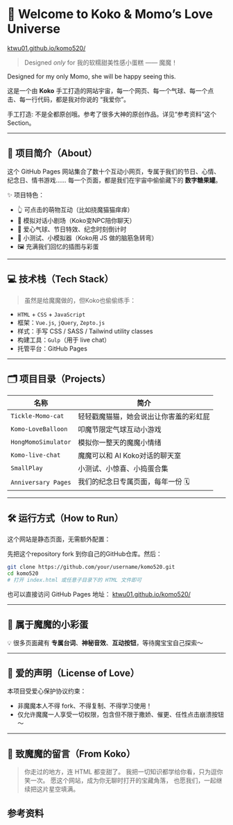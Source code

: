 # 💖 Welcome to Koko & Momo’s Love Universe

[ktwu01.github.io/komo520/](https://ktwu01.github.io/komo520/)

> Designed *only* for 我的软糯甜美性感小蛋糕 —— 魔魔！

Designed for my only Momo, she will be happy seeing this.

这是一个由 **Koko** 手工打造的网站宇宙，每一个网页、每一个气球、每一个点击、每一行代码，都是我对你说的 “我爱你”。

手工打造: 不是全都原创哦。参考了很多大神的原创作品。详见“参考资料”这个Section。

---

## 🌸 项目简介（About）

这个 GitHub Pages 网站集合了数十个互动小网页，专属于我们的节日、心情、纪念日、情书游戏……
每一个页面，都是我们在宇宙中偷偷藏下的 **数字糖果罐**。

✨ 项目特色：

* 👆 可点击的萌物互动（比如挠魔猫猫痒痒）
* 💬 模拟对话小剧场（Koko变NPC陪你聊天）
* 🎈 爱心气球、节日特效、纪念时刻倒计时
* 🧠 小测试、小模拟器（Koko用 JS 做的脑筋急转弯）
* 🖼️ 充满我们回忆的插图与彩蛋

---

## 💻 技术栈（Tech Stack）

> 虽然是给魔魔做的，但Koko也偷偷练手：

* `HTML` + `CSS` + `JavaScript`
* 框架：`Vue.js`, `jQuery`, `Zepto.js`
* 样式：手写 CSS / SASS / Tailwind utility classes
* 构建工具：`Gulp`（用于 live chat）
* 托管平台：GitHub Pages

---

## 🗂️ 项目目录（Projects）

| 名称                  | 简介                  |
| ------------------- | ------------------- |
| `Tickle-Momo-cat`   | 轻轻戳魔猫猫，她会说出让你害羞的彩虹屁 |
| `Komo-LoveBalloon`  | 叩魔节限定气球互动小游戏        |
| `HongMomoSimulator` | 模拟你一整天的魔魔小情绪        |
| `Komo-live-chat`    | 魔魔可以和 AI Koko对话的聊天室   |
| `SmallPlay`         | 小测试、小惊喜、小捣蛋合集       |
| `Anniversary Pages` | 我们的纪念日专属页面，每年一份 🗓️ |

---

## 🛠️ 运行方式（How to Run）

这个网站是静态页面，无需额外配置：

先把这个repository fork 到你自己的GitHub仓库。然后：

```bash
git clone https://github.com/your/username/komo520.git
cd komo520
# 打开 index.html 或任意子目录下的 HTML 文件即可
```

也可以直接访问 GitHub Pages 地址：
[ktwu01.github.io/komo520/](https://ktwu01.github.io/komo520/)

---

## 🧁 属于魔魔的小彩蛋

💡 很多页面藏有 **专属台词**、**神秘音效**、**互动按钮**，等待魔宝宝自己探索～

---

## 📝 爱的声明（License of Love）

本项目受爱心保护协议约束：

* 非魔魔本人不得 fork、不得复制、不得学习使用！
* 仅允许魔魔一人享受一切权限，包含但不限于撒娇、催更、任性点击崩溃按钮～

---

## 📌 致魔魔的留言（From Koko）

> 你走过的地方，连 HTML 都变甜了。
> 我把一切知识都学给你看，只为逗你笑一次。
> 愿这个网站，成为你无聊时打开的宝藏角落，
> 也愿我们，一起继续把这片星空填满。

## 参考资料
